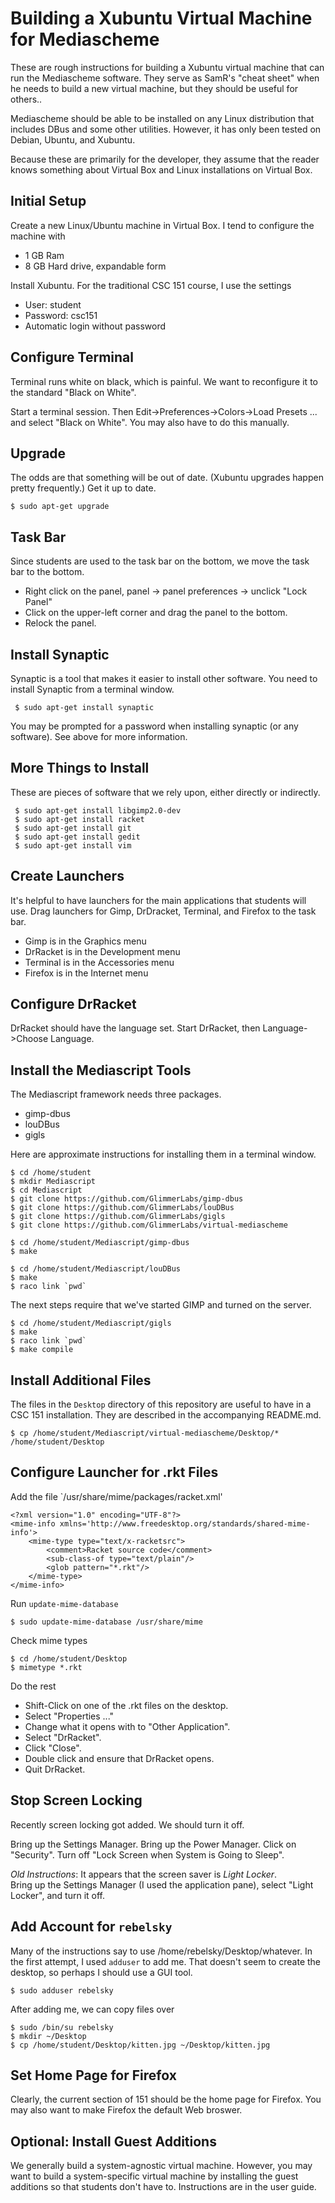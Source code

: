 Building a Xubuntu Virtual Machine for Mediascheme
==================================================

These are rough instructions for building a Xubuntu virtual machine 
that can run the Mediascheme software.  They serve as SamR's "cheat 
sheet" when he needs to build a new virtual machine, but they should
be useful for others..

Mediascheme should be able to be installed on any Linux distribution
that includes DBus and some other utilities.  However, it has only been
tested on Debian, Ubuntu, and Xubuntu.

Because these are primarily for the developer, they assume that the reader
knows something about Virtual Box and Linux installations on Virtual Box.

Initial Setup
-------------

Create a new Linux/Ubuntu machine in Virtual Box.  I tend to configure
the machine with

* 1 GB Ram
* 8 GB Hard drive, expandable form

Install Xubuntu.  For the traditional CSC 151 course, I use the settings

* User: student
* Password: csc151
* Automatic login without password

Configure Terminal
------------------

Terminal runs white on black, which is painful.  We want to reconfigure 
it to the standard "Black on White".  

Start a terminal session.  Then Edit->Preferences->Colors->Load Presets ...
and select "Black on White".  You may also have to do this manually.

Upgrade
-------

The odds are that something will be out of date.  (Xubuntu upgrades
happen pretty frequently.)  Get it up to date.

    $ sudo apt-get upgrade

Task Bar
--------

Since students are used to the task bar on the bottom, we move the task
bar to the bottom.

* Right click on the panel, panel -> panel preferences -> unclick "Lock Panel"
* Click on the upper-left corner and drag the panel to the bottom.
* Relock the panel.

Install Synaptic
----------------

Synaptic is a tool that makes it easier to install other software.  You
need to install Synaptic from a terminal window.

     $ sudo apt-get install synaptic

You may be prompted for a password when installing synaptic (or any
software).  See above for more information.

More Things to Install
----------------------

These are pieces of software that we rely upon, either directly or 
indirectly.

     $ sudo apt-get install libgimp2.0-dev 
     $ sudo apt-get install racket
     $ sudo apt-get install git
     $ sudo apt-get install gedit
     $ sudo apt-get install vim
     
Create Launchers
----------------

It's helpful to have launchers for the main applications that students will
use.  Drag launchers for Gimp, DrDracket, Terminal, and Firefox to the task bar.

* Gimp is in the Graphics menu
* DrRacket is in the Development menu
* Terminal is in the Accessories menu
* Firefox is in the Internet menu

Configure DrRacket
------------------

DrRacket should have the language set.  Start DrRacket, then 
Language->Choose Language.

Install the Mediascript Tools
-----------------------------

The Mediascript framework needs three packages.  

* gimp-dbus
* louDBus
* gigls

Here are approximate instructions for installing them in a terminal window.

    $ cd /home/student
    $ mkdir Mediascript
    $ cd Mediascript
    $ git clone https://github.com/GlimmerLabs/gimp-dbus
    $ git clone https://github.com/GlimmerLabs/louDBus
    $ git clone https://github.com/GlimmerLabs/gigls
    $ git clone https://github.com/GlimmerLabs/virtual-mediascheme

    $ cd /home/student/Mediascript/gimp-dbus
    $ make

    $ cd /home/student/Mediascript/louDBus
    $ make
    $ raco link `pwd`

The next steps require that we've started GIMP and turned on the server.

    $ cd /home/student/Mediascript/gigls
    $ make
    $ raco link `pwd`
    $ make compile

Install Additional Files
------------------------

The files in the `Desktop` directory of this repository are useful to have
in a CSC 151 installation.  They are described in the accompanying README.md.  

    $ cp /home/student/Mediascript/virtual-mediascheme/Desktop/* /home/student/Desktop

Configure Launcher for .rkt Files
---------------------------------

Add the file `/usr/share/mime/packages/racket.xml'

    <?xml version="1.0" encoding="UTF-8"?> 
    <mime-info xmlns='http://www.freedesktop.org/standards/shared-mime-info'>
        <mime-type type="text/x-racketsrc">
            <comment>Racket source code</comment>
            <sub-class-of type="text/plain"/>
            <glob pattern="*.rkt"/>
        </mime-type>
    </mime-info>
    
Run `update-mime-database`

    $ sudo update-mime-database /usr/share/mime
    
Check mime types

    $ cd /home/student/Desktop
    $ mimetype *.rkt
    
Do the rest

* Shift-Click on one of the .rkt files on the desktop.  
* Select "Properties ..."
* Change what it opens with to "Other Application".
* Select "DrRacket".
* Click "Close".
* Double click and ensure that DrRacket opens.
* Quit DrRacket.

Stop Screen Locking
-------------------

Recently screen locking got added.  We should turn it off.  

Bring up the Settings Manager.  Bring up the Power Manager.
Click on "Security".  Turn off "Lock Screen when System is
Going to Sleep".

*Old Instructions*: It appears that the screen saver is *Light Locker*.  
Bring up the Settings Manager (I used the application pane), select 
"Light Locker", and turn it off.

Add Account for `rebelsky`
--------------------------

Many of the instructions say to use /home/rebelsky/Desktop/whatever.
In the first attempt, I used `adduser` to add me.  That doesn't seem
to create the desktop, so perhaps I should use a GUI tool.  

    $ sudo adduser rebelsky
    
After adding me, we can copy files over

    $ sudo /bin/su rebelsky
    $ mkdir ~/Desktop
    $ cp /home/student/Desktop/kitten.jpg ~/Desktop/kitten.jpg
    
Set Home Page for Firefox
--------------------------

Clearly, the current section of 151 should be the home page for Firefox.
You may also want to make Firefox the default Web broswer.

Optional: Install Guest Additions
---------------------------------

We generally build a system-agnostic virtual machine.  However, you may
want to build a system-specific virtual machine by installing the guest
additions so that students don't have to.  Instructions are in the
user guide.


